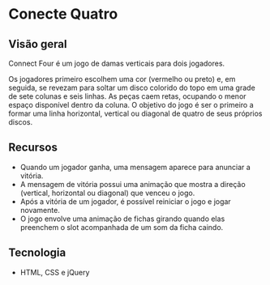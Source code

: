 #  Conecte Quatro

##  Visão geral

Connect Four é um jogo de damas verticais para dois jogadores.

Os jogadores primeiro escolhem uma cor (vermelho ou preto) e, em seguida, se revezam para soltar um disco colorido do topo em uma grade de sete colunas e seis linhas. As peças caem retas, ocupando o menor espaço disponível dentro da coluna. O objetivo do jogo é ser o primeiro a formar uma linha horizontal, vertical ou diagonal de quatro de seus próprios discos.

##  Recursos

-    Quando um jogador ganha, uma mensagem aparece para anunciar a vitória.
-    A mensagem de vitória possui uma animação que mostra a direção (vertical, horizontal ou diagonal) que venceu o jogo.
-    Após a vitória de um jogador, é possível reiniciar o jogo e jogar novamente.
-    O jogo envolve uma animação de fichas girando quando elas preenchem o slot acompanhada de um som da ficha caindo.

##  Tecnologia

-    HTML, CSS e jQuery
